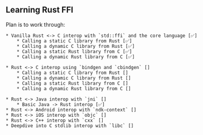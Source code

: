 ## Learning Rust FFI

Plan is to work through:

    * Vanilla Rust <-> C interop with `std::ffi` and the core language [✅]
        * Calling a static C library from Rust [✅]
        * Calling a dynamic C library from Rust [✅]
        * Calling a static Rust library from C [✅]
        * Calling a dynamic Rust library from C [✅]

    * Rust <-> C interop using `bindgen and `cbindgen` []
        * Calling a static C library from Rust []
        * Calling a dynamic C library from Rust []
        * Calling a static Rust library from C []
        * Calling a dynamic Rust library from C []

    * Rust <-> Java interop with `jni` []
        * Basic Java -> Rust interop [✅]
    * Rust <-> Android interop with `ndk-context` []
    * Rust <-> iOS interop with `objc` []
    * Rust <-> C++ interop with `cxx` []
    * Deepdive into C stdlib interop with `libc` []